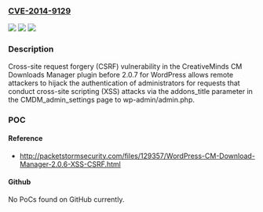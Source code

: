 ### [CVE-2014-9129](https://cve.mitre.org/cgi-bin/cvename.cgi?name=CVE-2014-9129)
![](https://img.shields.io/static/v1?label=Product&message=n%2Fa&color=blue)
![](https://img.shields.io/static/v1?label=Version&message=n%2Fa&color=blue)
![](https://img.shields.io/static/v1?label=Vulnerability&message=n%2Fa&color=brighgreen)

### Description

Cross-site request forgery (CSRF) vulnerability in the CreativeMinds CM Downloads Manager plugin before 2.0.7 for WordPress allows remote attackers to hijack the authentication of administrators for requests that conduct cross-site scripting (XSS) attacks via the addons_title parameter in the CMDM_admin_settings page to wp-admin/admin.php.

### POC

#### Reference
- http://packetstormsecurity.com/files/129357/WordPress-CM-Download-Manager-2.0.6-XSS-CSRF.html

#### Github
No PoCs found on GitHub currently.

